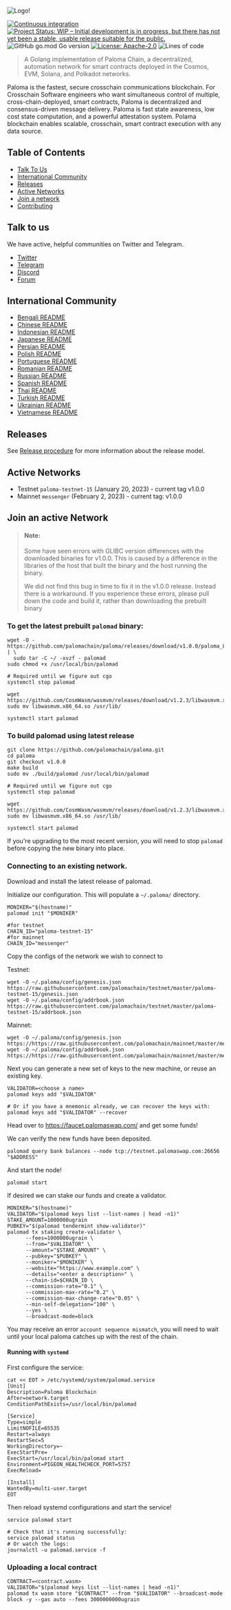 ![Logo!](assets/Paloma_black.png)

[![Continuous integration](https://github.com/palomachain/paloma/actions/workflows/ci-test.yml/badge.svg?branch=master)](https://github.com/palomachain/paloma/actions/workflows/ci-test.yml)
[![Project Status: WIP – Initial development is in progress, but there has not yet been a stable, usable release suitable for the public.](https://img.shields.io/badge/repo%20status-WIP-yellow.svg?style=flat-square)](https://www.repostatus.org/#wip)
![GitHub go.mod Go version](https://img.shields.io/github/go-mod/go-version/palomachain/paloma?logo=paloma)
[![License: Apache-2.0](https://img.shields.io/github/license/umee-network/umee.svg?style=flat-square)](https://github.com/palomachain/paloma/blob/main/LICENSE)
![Lines of code](https://img.shields.io/tokei/lines/github/palomachain/paloma)

> A Golang implementation of Paloma Chain, a decentralized, automation network for smart contracts
> deployed in the Cosmos, EVM, Solana, and Polkadot networks.

Paloma is the fastest, secure crosschain communications blockchain. For Crosschain Software engineers who want simultaneous control of multiple, cross-chain-deployed, smart contracts, Paloma is decentralized and consensus-driven message delivery. Paloma is fast state awareness, low cost state computation, and a powerful attestation system. Polama blockchain enables scalable, crosschain, smart contract execution with any data source.


## Table of Contents

- [Talk To Us](#talk-to-us)
- [International Community](#international-community)
- [Releases](#releases)
- [Active Networks](#active-networks)
- [Join a network](#join-an-active-network)
- [Contributing](CONTRIBUTING.md)

## Talk to us

We have active, helpful communities on Twitter and Telegram.

* [Twitter](https://twitter.com/paloma_chain)
* [Telegram](https://t.me/palomachain)
* [Discord](https://discord.gg/HtUvgxvh5N)
* [Forum](https://forum.palomachain.com/)

## International Community

- [Bengali README](docs/Welcome-Bengali.md)
- [Chinese README](docs/Welcome-Chinese.md)
- [Indonesian README](docs/Welcome-Indonesian.md)
- [Japanese README](docs/Welcome-Japanese.md)
- [Persian README](docs/Welcome-Persian.md)
- [Polish README](docs/Welcome-Polish.md)
- [Portuguese README](docs/Welcome-Portuguese.md)
- [Romanian README](docs/Welcome-Romanian.md)
- [Russian README](docs/Welcome-Russian.md)
- [Spanish README](docs/Welcome-Spanish.md)
- [Thai README](docs/Welcome-Thai.md)
- [Turkish README](docs/Welcome-Turkish.md)
- [Ukrainian README](docs/Welcome-Ukrainian.md)
- [Vietnamese README](docs/Welcome-Vietnamese.md)

## Releases

See [Release procedure](CONTRIBUTING.md#release-procedure) for more information about the release model.

## Active Networks
* Testnet `paloma-testnet-15` (January 20, 2023) - current tag v1.0.0
* Mainnet `messenger` (February 2, 2023) - current tag: v1.0.0


## Join an active Network

> #### Note:
> Some have seen errors with GLIBC version differences with the downloaded binaries for v1.0.0.  This is caused by a difference in the libraries of the host that built the binary and the host running the binary.
>
> We did not find this bug in time to fix it in the v1.0.0 release.  Instead there is a workaround.  If you experience these errors, please pull down the code and build it, rather than downloading the prebuilt binary

### To get the latest prebuilt `palomad` binary:

```shell
wget -O - https://github.com/palomachain/paloma/releases/download/v1.0.0/paloma_Linux_x86_64.tar.gz  | \
  sudo tar -C ~/ -xvzf - palomad
sudo chmod +x /usr/local/bin/palomad

# Required until we figure out cgo
systemctl stop palomad

wget https://github.com/CosmWasm/wasmvm/releases/download/v1.2.3/libwasmvm.x86_64.so
sudo mv libwasmvm.x86_64.so /usr/lib/

systemctl start palomad
```

### To build palomad using latest release
```shell
git clone https://github.com/palomachain/paloma.git
cd paloma
git checkout v1.0.0
make build
sudo mv ./build/palomad /usr/local/bin/palomad

# Required until we figure out cgo
systemctl stop palomad

wget https://github.com/CosmWasm/wasmvm/releases/download/v1.2.3/libwasmvm.x86_64.so
sudo mv libwasmvm.x86_64.so /usr/lib/

systemctl start palomad
```

If you're upgrading to the most recent version, you will need to stop `palomad` before copying the new binary into place.

### Connecting to an existing network.

Download and install the latest release of palomad.

Initialize our configuration. This will populate a `~/.paloma/` directory.
```shell
MONIKER="$(hostname)"
palomad init "$MONIKER"

#for testnet
CHAIN_ID="paloma-testnet-15" 
#for mainnet
CHAIN_ID="messenger" 

```

Copy the configs of the network we wish to connect to

Testnet:
```shell
wget -O ~/.paloma/config/genesis.json https://raw.githubusercontent.com/palomachain/testnet/master/paloma-testnet-15/genesis.json
wget -O ~/.paloma/config/addrbook.json https://raw.githubusercontent.com/palomachain/testnet/master/paloma-testnet-15/addrbook.json
```

Mainnet:
```shell
wget -O ~/.paloma/config/genesis.json https://https://raw.githubusercontent.com/palomachain/mainnet/master/messenger/genesis.json
wget -O ~/.paloma/config/addrbook.json https://https://raw.githubusercontent.com/palomachain/mainnet/master/messenger/addrbook.json
```

Next you can generate a new set of keys to the new machine, or reuse an existing key.
```shell
VALIDATOR=<choose a name>
palomad keys add "$VALIDATOR"

# Or if you have a mnemonic already, we can recover the keys with:
palomad keys add "$VALIDATOR" --recover
```

Head over to https://faucet.palomaswap.com/ and get some funds!

We can verify the new funds have been deposited.
```shell
palomad query bank balances --node tcp://testnet.palomaswap.com:26656 "$ADDRESS"
```

And start the node!
```shell
palomad start
```

If desired we can stake our funds and create a validator.
```shell
MONIKER="$(hostname)"
VALIDATOR="$(palomad keys list --list-names | head -n1)"
STAKE_AMOUNT=1000000ugrain
PUBKEY="$(palomad tendermint show-validator)"
palomad tx staking create-validator \
      --fees=1000000ugrain \
      --from="$VALIDATOR" \
      --amount="$STAKE_AMOUNT" \
      --pubkey="$PUBKEY" \
      --moniker="$MONIKER" \
      --website="https://www.example.com" \
      --details="<enter a description>" \
      --chain-id=$CHAIN_ID \
      --commission-rate="0.1" \
      --commission-max-rate="0.2" \
      --commission-max-change-rate="0.05" \
      --min-self-delegation="100" \
      --yes \
      --broadcast-mode=block
```

You may receive an error `account sequence mismatch`, you will need to wait until your local paloma
catches up with the rest of the chain.

#### Running with `systemd`

First configure the service:

```shell
cat << EOT > /etc/systemd/system/palomad.service
[Unit]
Description=Paloma Blockchain
After=network.target
ConditionPathExists=/usr/local/bin/palomad

[Service]
Type=simple
LimitNOFILE=65535
Restart=always
RestartSec=5
WorkingDirectory=~
ExecStartPre=
ExecStart=/usr/local/bin/palomad start
Environment=PIGEON_HEALTHCHECK_PORT=5757
ExecReload=

[Install]
WantedBy=multi-user.target
EOT
```

Then reload systemd configurations and start the service!

```shell
service palomad start

# Check that it's running successfully:
service palomad status
# Or watch the logs:
journalctl -u palomad.service -f
```


### Uploading a local contract

```shell
CONTRACT=<contract.wasm>
VALIDATOR="$(palomad keys list --list-names | head -n1)"
palomad tx wasm store "$CONTRACT" --from "$VALIDATOR" --broadcast-mode block -y --gas auto --fees 3000000000ugrain
```


